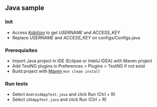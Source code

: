 ## Java sample

### Init

- Access [Kobition](https://portal.kobiton.com) to get *USERNAME* and *ACCESS_KEY*
- Replace *USERNAME* and *ACCESS_KEY* on configs/Configs.java

### Prerequisites

 - Import Java project in IDE (Eclipse or InteliJ IDEA) with Maven project
 - Add TestNG plugins in Preferences > Plugins > TestNG if not exist
 - Build project with [Maven](https://maven.apache.org/run-maven/) `mvn clean install`

### Run tests

 - Select `AndroidAppTest.java` and click Run (Ctrl + R)
 - Select `iOSAppTest.java` and click Run (Ctrl + R)
